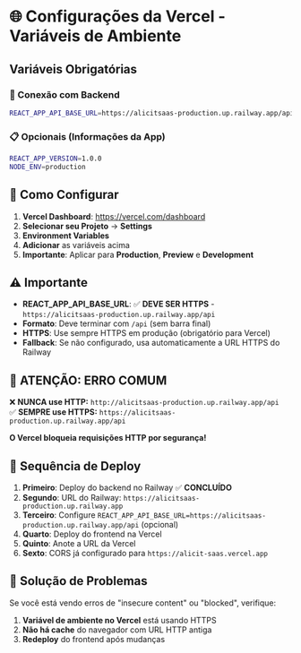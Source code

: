 # 🌐 Configurações da Vercel - Variáveis de Ambiente

## Variáveis Obrigatórias

### 🔗 Conexão com Backend
```bash
REACT_APP_API_BASE_URL=https://alicitsaas-production.up.railway.app/api
```

### 📋 Opcionais (Informações da App)
```bash
REACT_APP_VERSION=1.0.0
NODE_ENV=production
```

## 🔄 Como Configurar

1. **Vercel Dashboard**: https://vercel.com/dashboard
2. **Selecionar seu Projeto** → **Settings**
3. **Environment Variables**
4. **Adicionar** as variáveis acima
5. **Importante**: Aplicar para **Production**, **Preview** e **Development**

## ⚠️ Importante

- **REACT_APP_API_BASE_URL**: ✅ **DEVE SER HTTPS** - `https://alicitsaas-production.up.railway.app/api`
- **Formato**: Deve terminar com `/api` (sem barra final)
- **HTTPS**: Use sempre HTTPS em produção (obrigatório para Vercel)
- **Fallback**: Se não configurado, usa automaticamente a URL HTTPS do Railway

## 🚨 **ATENÇÃO: ERRO COMUM**

❌ **NUNCA use HTTP:** `http://alicitsaas-production.up.railway.app/api`  
✅ **SEMPRE use HTTPS:** `https://alicitsaas-production.up.railway.app/api`

**O Vercel bloqueia requisições HTTP por segurança!**

## 🔄 Sequência de Deploy

1. **Primeiro**: Deploy do backend no Railway ✅ **CONCLUÍDO**
2. **Segundo**: URL do Railway: `https://alicitsaas-production.up.railway.app`
3. **Terceiro**: Configure `REACT_APP_API_BASE_URL=https://alicitsaas-production.up.railway.app/api` (opcional)
4. **Quarto**: Deploy do frontend na Vercel
5. **Quinto**: Anote a URL da Vercel
6. **Sexto**: CORS já configurado para `https://alicit-saas.vercel.app`

## 🔧 **Solução de Problemas**

Se você está vendo erros de "insecure content" ou "blocked", verifique:

1. **Variável de ambiente no Vercel** está usando HTTPS
2. **Não há cache** do navegador com URL HTTP antiga
3. **Redeploy** do frontend após mudanças 